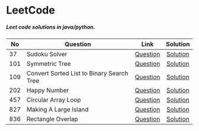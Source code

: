 # LeetCode
##### Leet code solutions in java/python.


| No | Question | Link | Solution |
| --- | -------- |:----:| :--------:|
| 37 | Sudoku Solver |[Question](https://leetcode.com/problems/sudoku-solver/)| [Solution]()|
| 101 | Symmetric Tree |[Question](https://leetcode.com/problems/symmetric-tree/)| [Solution](https://github.com/yashjain12yj/LeetCode/tree/master/src/com/leetcode/_101_SymmetricTree)|
| 109 | Convert Sorted List to Binary Search Tree |[Question](https://leetcode.com/problems/convert-sorted-list-to-binary-search-tree/)| [Solution]()|
| 202 | Happy Number |[Question](https://leetcode.com/problems/happy-number/)| [Solution](https://github.com/yashjain12yj/LeetCode/blob/master/src/com/leetcode/_202_HappyNumber)|
| 457 | Circular Array Loop |[Question](https://leetcode.com/problems/circular-array-loop/)| [Solution]()|
| 827 | Making A Large Island |[Question](https://leetcode.com/problems/making-a-large-island/)| [Solution]()|
| 836 | Rectangle Overlap |[Question](https://leetcode.com/problems/rectangle-overlap/)| [Solution]()|
